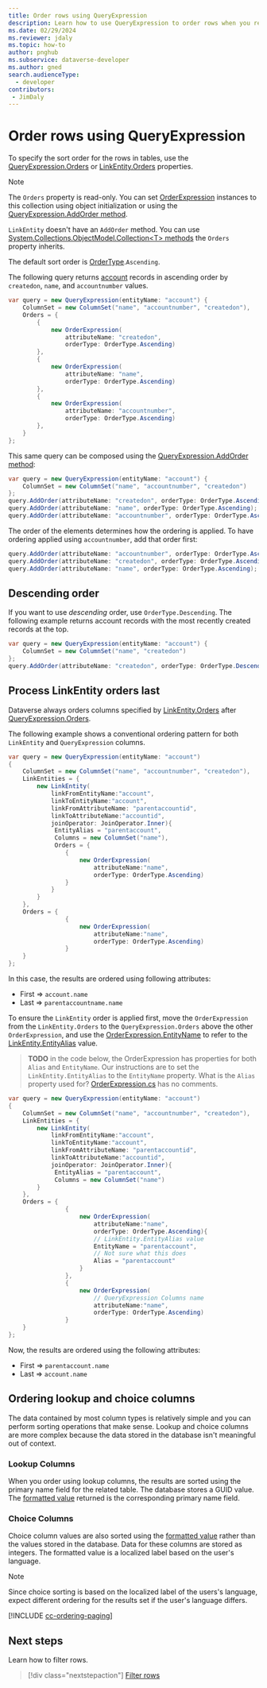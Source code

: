 ```yaml
---
title: Order rows using QueryExpression
description: Learn how to use QueryExpression to order rows when you retrieve data from Microsoft Dataverse.
ms.date: 02/29/2024
ms.reviewer: jdaly
ms.topic: how-to
author: pnghub
ms.subservice: dataverse-developer
ms.author: gned
search.audienceType: 
  - developer
contributors:
 - JimDaly
---
```

# Order rows using QueryExpression

To specify the sort order for the rows in tables, use the [QueryExpression.Orders](/dotnet/api/microsoft.xrm.sdk.query.queryexpression.orders) or [LinkEntity.Orders](/dotnet/api/microsoft.xrm.sdk.query.linkentity.orders) properties.

> [!NOTE]
> The `Orders` property is read-only. You can set [OrderExpression](/dotnet/api/microsoft.xrm.sdk.query.orderexpression) instances to this collection using object initialization or using the [QueryExpression.AddOrder method](/dotnet/api/microsoft.xrm.sdk.query.queryexpression.addorder). 
>
> `LinkEntity` doesn't have an `AddOrder` method. You can use [System.Collections.ObjectModel.Collection&lt;T&gt; methods](/dotnet/api/system.collections.objectmodel.collection-1#methods) the `Orders` property inherits.

The default sort order is [OrderType](/dotnet/api/microsoft.xrm.sdk.query.ordertype).`Ascending`.

The following query returns [account](../../reference/entities/account.md) records in ascending order by `createdon`, `name`, and `accountnumber` values.

```csharp
var query = new QueryExpression(entityName: "account") { 
    ColumnSet = new ColumnSet("name", "accountnumber", "createdon"),
    Orders = {
        { 
            new OrderExpression(
                attributeName: "createdon", 
                orderType: OrderType.Ascending) 
        },
        {
            new OrderExpression(
                attributeName: "name",
                orderType: OrderType.Ascending)
        },
        {
            new OrderExpression(
                attributeName: "accountnumber",
                orderType: OrderType.Ascending)
        },
    }
};
```

This same query can be composed using the [QueryExpression.AddOrder method](/dotnet/api/microsoft.xrm.sdk.query.queryexpression.addorder):

```csharp
var query = new QueryExpression(entityName: "account") { 
    ColumnSet = new ColumnSet("name", "accountnumber", "createdon")
};
query.AddOrder(attributeName: "createdon", orderType: OrderType.Ascending);
query.AddOrder(attributeName: "name", orderType: OrderType.Ascending);
query.AddOrder(attributeName: "accountnumber", orderType: OrderType.Ascending);
```


The order of the elements determines how the ordering is applied. To have ordering applied using `accountnumber`, add that order first:

```csharp
query.AddOrder(attributeName: "accountnumber", orderType: OrderType.Ascending);
query.AddOrder(attributeName: "createdon", orderType: OrderType.Ascending);
query.AddOrder(attributeName: "name", orderType: OrderType.Ascending);
```


## Descending order

If you want to use *descending* order, use `OrderType.Descending`. The following example returns account records with the most recently created records at the top.

```csharp
var query = new QueryExpression(entityName: "account") { 
    ColumnSet = new ColumnSet("name", "createdon")
};
query.AddOrder(attributeName: "createdon", orderType: OrderType.Descending);
```

## Process LinkEntity orders last

Dataverse always orders columns specified by [LinkEntity.Orders](/dotnet/api/microsoft.xrm.sdk.query.linkentity.orders) after [QueryExpression.Orders](/dotnet/api/microsoft.xrm.sdk.query.queryexpression.orders).

The following example shows a conventional ordering pattern for both `LinkEntity` and `QueryExpression` columns.

<!-- 

TODO:
1. I don't see any differences in the results of these queries
2. I don't know that the first example is 'conventional' at all.

Not sure I'm doing this right.

 -->

```csharp
var query = new QueryExpression(entityName: "account")
{
    ColumnSet = new ColumnSet("name", "accountnumber", "createdon"),
    LinkEntities = {
        new LinkEntity(
            linkFromEntityName:"account",
            linkToEntityName:"account",
            linkFromAttributeName: "parentaccountid",
            linkToAttributeName:"accountid",
            joinOperator: JoinOperator.Inner){
             EntityAlias = "parentaccount",
             Columns = new ColumnSet("name"),
             Orders = {
                {
                    new OrderExpression(
                        attributeName:"name",
                        orderType: OrderType.Ascending)
                }
            }
        }
    },
    Orders = {
                {
                    new OrderExpression(
                        attributeName:"name",
                        orderType: OrderType.Ascending)
                }
    }
};
```

In this case, the results are ordered using following attributes:

- First => `account.name`
- Last => `parentaccountname.name`


To ensure the `LinkEntity` order is applied first, move the `OrderExpression` from the `LinkEntity.Orders` to the `QueryExpression.Orders` above the other `OrderExpression`, and use the [OrderExpression.EntityName](/dotnet/api/microsoft.xrm.sdk.query.orderexpression.entityname) to refer to the [LinkEntity.EntityAlias](/dotnet/api/microsoft.xrm.sdk.query.linkentity.entityalias) value.

> **TODO** in the code below, the OrderExpression has properties for both `Alias` and `EntityName`. Our instructions are to set the `LinkEntity.EntityAlias` to the `EntityName` property. What is the `Alias` property used for? [OrderExpression.cs](https://dev.azure.com/dynamicscrm/OneCRM/_git/CDS?path=%2Fsrc%2FSDK%2FCore%2FQuery%2FOrderExpression.cs&_a=contents&version=GBv9.0_master) has no comments.


```csharp
var query = new QueryExpression(entityName: "account")
{
    ColumnSet = new ColumnSet("name", "accountnumber", "createdon"),
    LinkEntities = {
        new LinkEntity(
            linkFromEntityName:"account",
            linkToEntityName:"account",
            linkFromAttributeName: "parentaccountid",
            linkToAttributeName:"accountid",
            joinOperator: JoinOperator.Inner){
             EntityAlias = "parentaccount",
             Columns = new ColumnSet("name")
        }
    },
    Orders = {
                {
                    new OrderExpression(
                        attributeName:"name",
                        orderType: OrderType.Ascending){
                        // LinkEntity.EntityAlias value
                        EntityName = "parentaccount", 
                        // Not sure what this does
                        Alias = "parentaccount"
                    }
                },
                {
                    new OrderExpression(
                        // QueryExpression Columns name
                        attributeName:"name",
                        orderType: OrderType.Ascending)
                }
    }
};
```

Now, the results are ordered using the following attributes:

- First => `parentaccount.name`
- Last => `account.name`

## Ordering lookup and choice columns

The data contained by most column types is relatively simple and you can perform sorting operations that make sense. Lookup and choice columns are more complex because the data stored in the database isn't meaningful out of context.

### Lookup Columns

When you order using lookup columns, the results are sorted using the primary name field for the related table. The database stores a GUID value. The [formatted value](../entity-operations-query-data.md#formatted-values-are-returned-for-some-columns) returned is the corresponding primary name field.

### Choice Columns

Choice column values are also sorted using the [formatted value](../entity-operations-query-data.md#formatted-values-are-returned-for-some-columns) rather than the values stored in the database. Data for these columns are stored as integers. The formatted value is a localized label based on the user's language.

> [!NOTE]
> Since choice sorting is based on the localized label of the users's language, expect different ordering for the results set if the user's language differs.

<!-- ## Ordering and paging -->
[!INCLUDE [cc-ordering-paging](../../includes/cc-ordering-paging.md)]

## Next steps

Learn how to filter rows.

> [!div class="nextstepaction"]
> [Filter rows](filter-rows.md)
